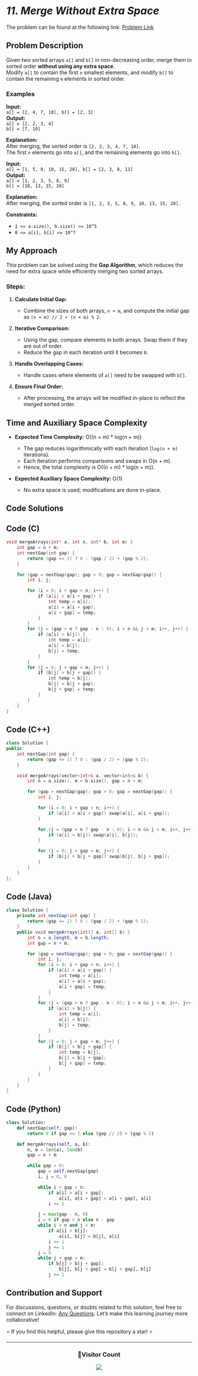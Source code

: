 # *11. Merge Without Extra Space*  
The problem can be found at the following link: [Problem Link](https://www.geeksforgeeks.org/problems/merge-two-sorted-arrays-1587115620/1)


## Problem Description

Given two sorted arrays `a[]` and `b[]` in non-decreasing order, merge them in sorted order **without using any extra space**.  
Modify `a[]` to contain the first `n` smallest elements, and modify `b[]` to contain the remaining `m` elements in sorted order.  


### Examples

**Input:**  
`a[] = [2, 4, 7, 10], b[] = [2, 3]`  
**Output:**  
`a[] = [2, 2, 3, 4]`  
`b[] = [7, 10]`  

**Explanation:**  
After merging, the sorted order is `[2, 2, 3, 4, 7, 10]`.  
The first `n` elements go into `a[]`, and the remaining elements go into `b[]`.

**Input:**  
`a[] = [1, 5, 9, 10, 15, 20], b[] = [2, 3, 8, 13]`  
**Output:**  
`a[] = [1, 2, 3, 5, 8, 9]`  
`b[] = [10, 13, 15, 20]`  

**Explanation:**  
After merging, the sorted order is `[1, 2, 3, 5, 8, 9, 10, 13, 15, 20]`.  

**Constraints:**  
- `1 <= a.size(), b.size() <= 10^5`  
- `0 <= a[i], b[i] <= 10^7`


## My Approach

This problem can be solved using the **Gap Algorithm**, which reduces the need for extra space while efficiently merging two sorted arrays.  

### Steps:  

1. **Calculate Initial Gap:**  
   - Combine the sizes of both arrays, `n + m`, and compute the initial gap as `(n + m) // 2 + (n + m) % 2`.

2. **Iterative Comparison:**  
   - Using the gap, compare elements in both arrays. Swap them if they are out of order.  
   - Reduce the gap in each iteration until it becomes `0`.

3. **Handle Overlapping Cases:**  
   - Handle cases where elements of `a[]` need to be swapped with `b[]`.

4. **Ensure Final Order:**  
   - After processing, the arrays will be modified in-place to reflect the merged sorted order.


## Time and Auxiliary Space Complexity

- **Expected Time Complexity:** O((n + m) * log(n + m))  
   - The gap reduces logarithmically with each iteration (`log(n + m)` iterations).  
   - Each iteration performs comparisons and swaps in O(n + m).  
   - Hence, the total complexity is O((n + m) * log(n + m)).  

- **Expected Auxiliary Space Complexity:** O(1)  
   - No extra space is used; modifications are done in-place.


## Code Solutions

## Code (C)

```c
void mergeArrays(int* a, int n, int* b, int m) {
    int gap = n + m;
    int nextGap(int gap) {
        return (gap <= 1) ? 0 : (gap / 2) + (gap % 2);
    }

    for (gap = nextGap(gap); gap > 0; gap = nextGap(gap)) {
        int i, j;

        for (i = 0; i + gap < n; i++) {
            if (a[i] > a[i + gap]) {
                int temp = a[i];
                a[i] = a[i + gap];
                a[i + gap] = temp;
            }
        }
        for (j = (gap > n ? gap - n : 0); i < n && j < m; i++, j++) {
            if (a[i] > b[j]) {
                int temp = a[i];
                a[i] = b[j];
                b[j] = temp;
            }
        }
        for (j = 0; j + gap < m; j++) {
            if (b[j] > b[j + gap]) {
                int temp = b[j];
                b[j] = b[j + gap];
                b[j + gap] = temp;
            }
        }
    }
}
```



## Code (C++)

```cpp
class Solution {
public:
    int nextGap(int gap) {
        return (gap <= 1) ? 0 : (gap / 2) + (gap % 2);
    }

    void mergeArrays(vector<int>& a, vector<int>& b) {
        int n = a.size(), m = b.size(), gap = n + m;

        for (gap = nextGap(gap); gap > 0; gap = nextGap(gap)) {
            int i, j;

            for (i = 0; i + gap < n; i++) {
                if (a[i] > a[i + gap]) swap(a[i], a[i + gap]);
            }

            for (j = (gap > n ? gap - n : 0); i < n && j < m; i++, j++) {
                if (a[i] > b[j]) swap(a[i], b[j]);
            }

            for (j = 0; j + gap < m; j++) {
                if (b[j] > b[j + gap]) swap(b[j], b[j + gap]);
            }
        }
    }
};
```



## Code (Java)

```java
class Solution {
    private int nextGap(int gap) {
        return (gap <= 1) ? 0 : (gap / 2) + (gap % 2);
    }
    public void mergeArrays(int[] a, int[] b) {
        int n = a.length, m = b.length;
        int gap = n + m;

        for (gap = nextGap(gap); gap > 0; gap = nextGap(gap)) {
            int i, j;
            for (i = 0; i + gap < n; i++) {
                if (a[i] > a[i + gap]) {
                    int temp = a[i];
                    a[i] = a[i + gap];
                    a[i + gap] = temp;
                }
            }
            for (j = (gap > n ? gap - n : 0); i < n && j < m; i++, j++) {
                if (a[i] > b[j]) {
                    int temp = a[i];
                    a[i] = b[j];
                    b[j] = temp;
                }
            }
            for (j = 0; j + gap < m; j++) {
                if (b[j] > b[j + gap]) {
                    int temp = b[j];
                    b[j] = b[j + gap];
                    b[j + gap] = temp;
                }
            }
        }
    }
}
```



## Code (Python)

```python
class Solution:
    def nextGap(self, gap):
        return 0 if gap <= 1 else (gap // 2) + (gap % 2)

    def mergeArrays(self, a, b):
        n, m = len(a), len(b)
        gap = n + m

        while gap > 0:
            gap = self.nextGap(gap)
            i, j = 0, 0

            while i + gap < n:
                if a[i] > a[i + gap]:
                    a[i], a[i + gap] = a[i + gap], a[i]
                i += 1

            j = max(gap - n, 0)
            i = 0 if gap > n else n - gap
            while i < n and j < m:
                if a[i] > b[j]:
                    a[i], b[j] = b[j], a[i]
                i += 1
                j += 1
            j = 0
            while j + gap < m:
                if b[j] > b[j + gap]:
                    b[j], b[j + gap] = b[j + gap], b[j]
                j += 1
```

## Contribution and Support

For discussions, questions, or doubts related to this solution, feel free to connect on LinkedIn: [Any Questions](https://www.linkedin.com/in/het-patel-8b110525a/). Let’s make this learning journey more collaborative!

⭐ If you find this helpful, please give this repository a star! ⭐

---

<div align="center">
  <h3><b>📍Visitor Count</b></h3>
</div>

<p align="center">
  <img src="https://profile-counter.glitch.me/Hunterdii/count.svg" />
</p>
